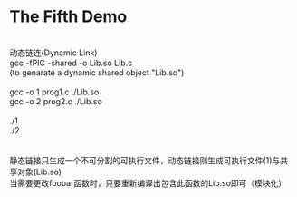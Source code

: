 <h1>The Fifth Demo<BR></h1>
<br>
动态链连(Dynamic Link)<br>
gcc -fPIC -shared -o Lib.so Lib.c<br>
(to genarate a dynamic shared object "Lib.so")<br>
<br>
gcc -o 1 prog1.c ./Lib.so<br>
gcc -o 2 prog2.c ./Lib.so<br>
<br>
./1<br>
./2<br>
<br><br>
静态链接只生成一个不可分割的可执行文件，动态链接则生成可执行文件(1)与共享对象(Lib.so)<br>
当需要更改foobar函数时，只要重新编译出包含此函数的Lib.so即可（模块化）
